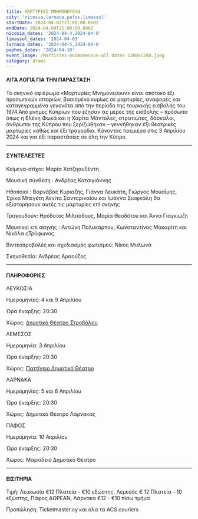 ```yaml
---
title: ΜΑΡΤΥΡΙΕΣ ΜΝΗΜΟΝΕΥΟΥΝ
city: 'nicosia,larnaca,pafos,limassol'
startDate: 2024-04-02T21:00:00.000Z
endDate: 2024-04-09T21:00:00.000Z
nicosia_dates: '2024-04-4,2024-04-9'
limassol_dates: '2024-04-03'
larnaca_dates: '2024-04-5,2024-04-6'
paphos_dates: '2024-04-10'
event_image: /Martiries-mnimonevoun-all dates 1200x1200.jpeg
category: drama
---
```


#### ΛΙΓΑ ΛΟΓΙΑ ΓΙΑ ΤΗΝ ΠΑΡΑΣΤΑΣΗ

Το σκηνικό αφιέρωμα «Μαρτυρίες Μνημονεύουν» είναι απότοκο έξι προσωπικών ιστοριών, βασισμένο κυρίως σε μαρτυρίες, αναφορές και καταγεγραμμένα γεγονότα από την περίοδο της τουρκικής εισβολής του 1974.Από μνήμες Κυπρίων που έζησαν τις μέρες της εισβολής – πρόσωπα όπως η Ελένη Φωκά και η Χαρίτα Μάντολες, στρατιώτες, δάσκαλοι, άνθρωποι της Κύπρου που ξεριζώθηκαν – γεννήθηκαν έξι θεατρικές μαρτυρίες καθώς και έξι τραγούδια. Κάνοντας πρεμιέρα στις 3 Απριλίου 2024 και για έξι παραστάσεις σε όλη την Κύπρο.

***

#### ΣΥΝΤΕΛΕΣΤΕΣ

Κείμενα-στίχοι: Μαρία Χατζηαυξέντη

Μουσική σύνθεση : Ανδρέας Κατσιγιάννης

Ηθοποιοί	: Βαρνάβας	Κυριαζής,	Γιάννα Λευκάτη,	Γιώργος	Μουαΐμης,	Έρικα Μπεγέτη	Αννίτα Σαντοριναίου	και Ιωάννα Σιαφκάλη	θα εξιστορήσουν	αυτές τις μαρτυρίες	επί σκηνής

Τραγουδούν: Ηρόδοτος	Μιλτιάδους, Μαρία Θεοδότου και Άννα Γιαγκιώζη

Μουσικοί επί σκηνής : Αντώνη	Πολυκάρπου,	Κωνσταντίνος	Μακαρίτη	και Νικόλα	ςΤρύφωνος.&#x9;

Βιντεοπροβολές και  σχεδιασμός φωτισμού:  Νίκος Μυλωνά 

Σκηνοθεσία: Ανδρέας Αραούζος

***

#### ΠΛΗΡΟΦΟΡΙΕΣ

ΛΕΥΚΩΣΙΑ

Ημερομηνίες: 4 και 9 Απριλίου

Ώρα έναρξης: 20:30

Χώρος: [Δημοτικό Θέατρο Στροβόλου](https://www.google.com/maps/place/%CE%94%CE%B7%CE%BC%CE%BF%CF%84%CE%B9%CE%BA%CF%8C+%CE%98%CE%AD%CE%B1%CF%84%CF%81%CE%BF+%CE%A3%CF%84%CF%81%CE%BF%CE%B2%CF%8C%CE%BB%CE%BF%CF%85/@35.1439474,33.3406531,17z/data=!3m1!4b1!4m6!3m5!1s0x14de1a215477c475:0xca7690acc6cdd49c!8m2!3d35.143943!4d33.343228!16s%2Fg%2F11b6gk_x97?entry=ttu)

ΛΕΜΕΣΟΣ

Ημερομηνία: 3 Απριλίου

Ώρα έναρξης: 20:30

Χώρος:  [Παττίχειο Δημοτικό Θέατρο](https://www.google.com/maps/place/Patichion+Municipal+Theatre,+Agias+Zonis+2,+Limassol,+Cyprus/@34.6812699,33.0412571,17z/data=!3m1!4b1!4m6!3m5!1s0x14e7330f8b4700ed:0xd66d4f231f490bbb!8m2!3d34.6813016!4d33.0438594!16s%2Fg%2F11bvthpbkr?entry=ttu)

ΛΑΡΝΑΚΑ

Ημερομηνίες: 5 και 6 Απριλίου

Ώρα έναρξης: 20:30

Χώρος:  Δημοτικό Θέατρο Λάρνακας

ΠΑΦΟΣ

Ημερομηνία: 10 Απριλίου

Ώρα έναρξης: 20:30

Χώρος:  Μαρκίδειο Δημοτικό Θέατρο

***

#### ΕΙΣΙΤΗΡΙΑ

Τιμή: Λευκωσία	€12 Πλατεία	- €10 εξώστης, Λεμεσός	€ 12 Πλατεία	- 10 εξώστης, Πάφος	ΔΩΡΕΑΝ, Λάρνακα	€12 - €10 πίσω τμήμα

Προπώληση: Ticketmaster.cy και όλα τα	ACS couriers
